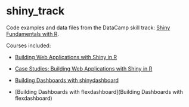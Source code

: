# shiny_track

Code examples and data files from the DataCamp skill track: [Shiny Fundamentals with R](https://app.datacamp.com/learn/skill-tracks/shiny-fundamentals-with-r).

Courses included:

-   [Building Web Applications with Shiny in R](https://app.datacamp.com/learn/courses/building-web-applications-with-shiny-in-r)

-   [Case Studies: Building Web Applications with Shiny in R](https://app.datacamp.com/learn/courses/case-studies-building-web-applications-with-shiny-in-r)

-   [Building Dashboards with shinydashboard](https://app.datacamp.com/learn/courses/building-dashboards-with-shinydashboard)

-   [Building Dashboards with flexdashboard](Building Dashboards with flexdashboard)
